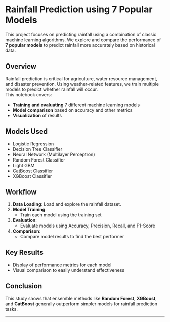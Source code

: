 # Rainfall Prediction using 7 Popular Models

This project focuses on predicting rainfall using a combination of classic machine learning algorithms. We explore and compare the performance of **7 popular models** to predict rainfall more accurately based on historical data.

## Overview

Rainfall prediction is critical for agriculture, water resource management, and disaster prevention. Using weather-related features, we train multiple models to predict whether rainfall will occur.  
This notebook covers:

- **Training and evaluating** 7 different machine learning models
- **Model comparison** based on accuracy and other metrics
- **Visualization** of results

## Models Used

- Logistic Regression
- Decision Tree Classifier
- Neural Network (Multilayer Perceptron)
- Random Forest Classifier
- Light GBM
- CatBoost Classifier
- XGBoost Classifier

## Workflow

1. **Data Loading**: Load and explore the rainfall dataset.
2. **Model Training**:
   - Train each model using the training set
3. **Evaluation**:
   - Evaluate models using Accuracy, Precision, Recall, and F1-Score
4. **Comparison**:
   - Compare model results to find the best performer

## Key Results

- Display of performance metrics for each model
- Visual comparison to easily understand effectiveness


## Conclusion

This study shows that ensemble methods like **Random Forest**, **XGBoost**, and **CatBoost** generally outperform simpler models for rainfall prediction tasks.

---

